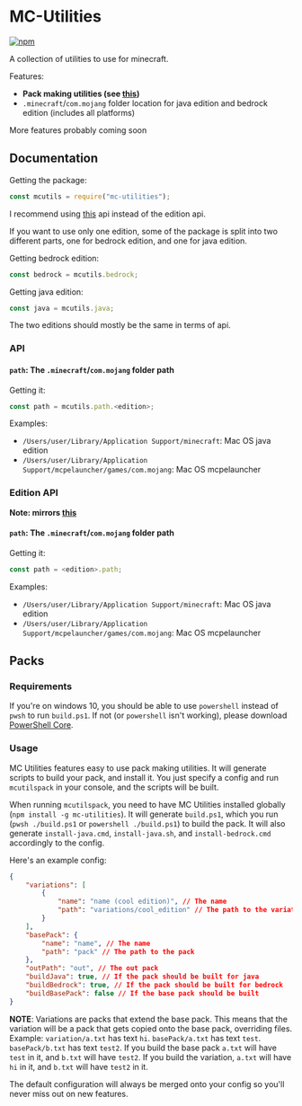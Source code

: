 # MC-Utilities

[![npm](https://img.shields.io/npm/v/mc-utilities?style=flat-square)](https://www.npmjs.com/package/mc-utilities)

A collection of utilities to use for minecraft.

Features:

-   **Pack making utilities (see [this](#packs))**
-   `.minecraft`/`com.mojang` folder location for java edition and bedrock edition (includes all platforms)

More features probably coming soon

## Documentation

Getting the package:

```js
const mcutils = require("mc-utilities");
```

I recommend using [this](#api) api instead of the edition api.

If you want to use only one edition, some of the package is split into two different parts, one for bedrock edition, and
one for java edition.

Getting bedrock edition:

```js
const bedrock = mcutils.bedrock;
```

Getting java edition:

```js
const java = mcutils.java;
```

The two editions should mostly be the same in terms of api.

### API

#### `path`: The `.minecraft`/`com.mojang` folder path

Getting it:

```js
const path = mcutils.path.<edition>;
```

Examples:

-   `/Users/user/Library/Application Support/minecraft`: Mac OS java edition
-   `/Users/user/Library/Application Support/mcpelauncher/games/com.mojang`: Mac OS mcpelauncher

### Edition API

**Note: mirrors [this](#api)**

#### `path`: The `.minecraft`/`com.mojang` folder path

Getting it:

```js
const path = <edition>.path;
```

Examples:

-   `/Users/user/Library/Application Support/minecraft`: Mac OS java edition
-   `/Users/user/Library/Application Support/mcpelauncher/games/com.mojang`: Mac OS mcpelauncher

## Packs

### Requirements

If you're on windows 10, you should be able to use `powershell` instead of `pwsh` to run `build.ps1`. If not (or `powershell` isn't working), please
download [PowerShell Core](https://github.com/PowerShell/PowerShell/#get-powershell).

### Usage

MC Utilities features easy to use pack making utilities. It will generate scripts to build your pack, and install it.
You just specify a config and run `mcutilspack` in your console, and the scripts will be built.

When running `mcutilspack`, you need to have MC Utilities installed globally (`npm install -g mc-utilities`). It will
generate `build.ps1`, which you run (`pwsh ./build.ps1` or `powershell ./build.ps1`) to build the pack. It will also
generate `install-java.cmd`, `install-java.sh`, and `install-bedrock.cmd` accordingly to the config.

Here's an example config:

```json
{
    "variations": [
        {
            "name": "name (cool edition)", // The name
            "path": "variations/cool_edition" // The path to the variation
        }
    ],
    "basePack": {
        "name": "name", // The name
        "path": "pack" // The path to the pack
    },
    "outPath": "out", // The out pack
    "buildJava": true, // If the pack should be built for java
    "buildBedrock": true, // If the pack should be built for bedrock
    "buildBasePack": false // If the base pack should be built
}
```

**NOTE**: Variations are packs that extend the base pack. This means that the variation will be a pack that gets copied
onto the base pack, overriding files. Example: `variation/a.txt` has text `hi`. `basePack/a.txt` has text `test`.
`basePack/b.txt` has text `test2`. If you build the base pack `a.txt` will have `test` in it, and `b.txt` will have
`test2`. If you build the variation, `a.txt` will have `hi` in it, and `b.txt` will have `test2` in it.

The default configuration will always be merged onto your config so you'll never miss out on new features.
